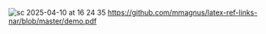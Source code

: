 ![sc 2025-04-10 at 16 24 35](https://github.com/user-attachments/assets/f9b023f1-bc40-4a9c-a472-e1b59a79d564)
https://github.com/mmagnus/latex-ref-links-nar/blob/master/demo.pdf
